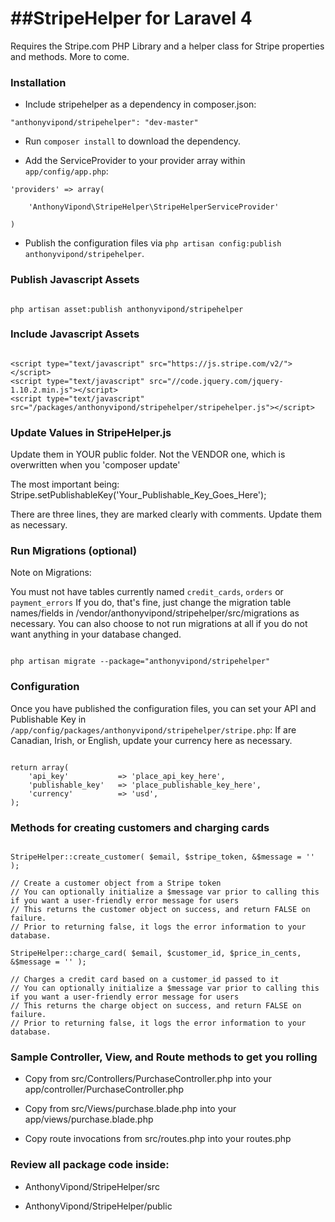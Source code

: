 ##StripeHelper for Laravel 4
==============

Requires the Stripe.com PHP Library and a helper class for Stripe properties and methods. More to come.


### Installation

* Include stripehelper as a dependency in composer.json:

~~~
"anthonyvipond/stripehelper": "dev-master"
~~~

* Run `composer install` to download the dependency.

* Add the ServiceProvider to your provider array within `app/config/app.php`:

~~~
'providers' => array(

    'AnthonyVipond\StripeHelper\StripeHelperServiceProvider'

)
~~~

* Publish the configuration files via `php artisan config:publish anthonyvipond/stripehelper`.


### Publish Javascript Assets

~~~

php artisan asset:publish anthonyvipond/stripehelper

~~~


### Include Javascript Assets

~~~

<script type="text/javascript" src="https://js.stripe.com/v2/"></script>
<script type="text/javascript" src="//code.jquery.com/jquery-1.10.2.min.js"></script>
<script type="text/javascript" src="/packages/anthonyvipond/stripehelper/stripehelper.js"></script>

~~~


### Update Values in StripeHelper.js

Update them in YOUR public folder. Not the VENDOR one, which is overwritten when you 'composer update'

The most important being: Stripe.setPublishableKey('Your_Publishable_Key_Goes_Here');

There are three lines, they are marked clearly with comments. Update them as necessary.


### Run Migrations (optional)

Note on Migrations:

You must not have tables currently named `credit_cards`, `orders` or `payment_errors`
If you do, that's fine, just change the migration table names/fields in /vendor/anthonyvipond/stripehelper/src/migrations as necessary.
You can also choose to not run migrations at all if you do not want anything in your database changed.

~~~

php artisan migrate --package="anthonyvipond/stripehelper"

~~~


### Configuration

Once you have published the configuration files, you can set your API and Publishable Key in `/app/config/packages/anthonyvipond/stripehelper/stripe.php`:
If are Canadian, Irish, or English, update your currency here as necessary.

~~~

return array(
	'api_key' 			=> 'place_api_key_here',
	'publishable_key' 	=> 'place_publishable_key_here',
	'currency'			=> 'usd',
);

~~~


### Methods for creating customers and charging cards

~~~

StripeHelper::create_customer( $email, $stripe_token, &$message = '' );

// Create a customer object from a Stripe token
// You can optionally initialize a $message var prior to calling this if you want a user-friendly error message for users
// This returns the customer object on success, and return FALSE on failure.
// Prior to returning false, it logs the error information to your database.

StripeHelper::charge_card( $email, $customer_id, $price_in_cents, &$message = '' );

// Charges a credit card based on a customer_id passed to it
// You can optionally initialize a $message var prior to calling this if you want a user-friendly error message for users
// This returns the charge object on success, and return FALSE on failure.
// Prior to returning false, it logs the error information to your database.

~~~

### Sample Controller, View, and Route methods to get you rolling

* Copy from src/Controllers/PurchaseController.php into your app/controller/PurchaseController.php

* Copy from src/Views/purchase.blade.php into your app/views/purchase.blade.php

* Copy route invocations from src/routes.php into your routes.php



### Review all package code inside:

* AnthonyVipond/StripeHelper/src

* AnthonyVipond/StripeHelper/public